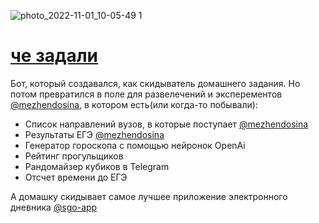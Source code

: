 ![photo_2022-11-01_10-05-49 1](https://user-images.githubusercontent.com/80736171/199163210-41fa79d6-7b75-442a-a886-27c6d0bd3d38.png)

# [че задали](https://che_zadaliBot.t.me/)

Бот, который создавался, как скидыватель домашнего задания.
Но потом превратился в поле для развелечений и эксперементов [@mezhendosina](https://github.com/mezhendosina), в котором
есть(или когда-то побывали):

- Список направлений вузов, в которые поступает [@mezhendosina](https://github.com/mezhendosina)
- Результаты ЕГЭ [@mezhendosina](https://github.com/mezhendosina)
- Генератор гороскопа с помощью нейронок OpenAi
- Рейтинг прогульщиков
- Рандомайзер кубиков в Telegram
- Отсчет времени до ЕГЭ

А домашку скидывает самое лучшее приложение электронного дневника [@sgo-app](https://github.com/mezhendosina/sgo-app)
